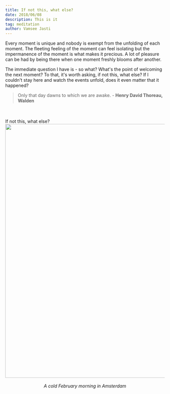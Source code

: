 ```yaml
---
title: If not this, what else? 
date: 2018/06/08
description: This is it
tag: meditation
author: Vamsee Jasti
---
```


Every moment is unique and nobody is exempt from the  unfolding of each moment. The fleeting feeling of the moment can  feel isolating but the impermanence of the moment is what makes it precious. A lot of pleasure can be had by being there when one moment freshly blooms after another.

The immediate question I have is - so what? What's the point of welcoming the next moment? To that, it's worth asking, if not this, what else? If I couldn't stay here and watch the events unfold, does it even matter that it happened? 

<blockquote>
Only that day dawns to which we are awake. - <b> Henry David Thoreau, Walden </b>
</blockquote>
<br></br>
If not this, what else? 

<center>
<img src="/images/blog/moment/amsterdam.jpg" width="800" height="800"/>
<br></br>
<i> A cold February morning in Amsterdam </i>
</center> 

<br></br>


